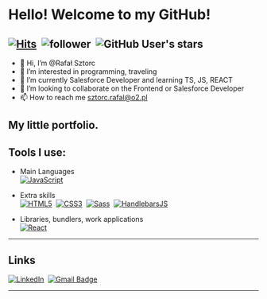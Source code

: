 # Hello! Welcome to my GitHub!
[![Hits](https://hits.seeyoufarm.com/api/count/incr/badge.svg?url=https%3A%2F%2Fgithub.com%2FHellore93%2Fhit-counter&count_bg=%2370C956&title_bg=%23555555&icon=&icon_color=%23E7E7E7&title=hits&edge_flat=true)](https://hits.seeyoufarm.com)&nbsp;
![follower](https://img.shields.io/github/followers/Hellore93?color=70C956&label=Follow&logo=GitHub&logoColor=FFF)&nbsp;
![GitHub User's stars](https://img.shields.io/github/stars/Hellore93?color=70C956&label=Stars&logo=GitHub&affiliations=OWNER%2CCOLLABORATOR)&nbsp;
---



- 👋 Hi, I’m @Rafał Sztorc
- 👀 I’m interested in programming, traveling
- 🌱 I’m currently Salesforce Developer and learning TS, JS, REACT
- 💞️ I’m looking to collaborate on the Frontend or Salesforce Developer
- 📫 How to reach me sztorc.rafal@o2.pl



## My little portfolio.
## Tools I use:
- Main Languages<br>
[![JavaScript](https://img.shields.io/badge/JavaScript-f1e05a?style=for-the-badge&logo=JavaScript&logoColor=000)](https://javascript.info/)&nbsp;

- Extra skills<br>
[![HTML5](https://img.shields.io/badge/HTML5-e34c26?style=for-the-badge&logo=HTML5&logoColor=000)](https://www.w3.org/TR/html52/)&nbsp;
[![CSS3](https://img.shields.io/badge/CSS3-563d7c?style=for-the-badge&logo=CSS3&logoColor=fff)](https://www.w3.org/Style/CSS/)&nbsp;
[![Sass](https://img.shields.io/badge/Sass-bf4080?style=for-the-badge&logo=Sass&logoColor=fff)](https://sass-lang.com/)&nbsp;
[![HandlebarsJS](https://img.shields.io/badge/Handlebars-JS-f0772b?style=for-the-badge&logo=Handlebars-JS&logoColor=fff)](https://handlebarsjs.com/)

- Libraries, bundlers, work applications<br>
[![React](https://img.shields.io/badge/React-282c34?style=for-the-badge&logo=React&logoColor=61dafb)](https://reactjs.org/)&nbsp;
---

## Links
[![LinkedIn](https://img.shields.io/badge/-LinkedIn-black.svg?style=for-the-badge&logo=linkedin&colorB=555)](https://www.linkedin.com/in/rafal-sztorc/)&nbsp;
[![Gmail Badge](https://img.shields.io/badge/Gmail-d14836?style=for-the-badge&logo=Gmail&logoColor=white&link=mailto:sztorc.rafal@o2.pl)](mailto:sztorc.rafal@o2.pl)

---
